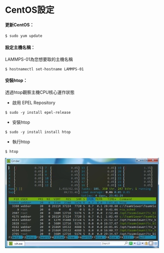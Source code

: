 # CentOS設定

#### 更新CentOS：

```
$ sudo yum update
```

#### 設定主機名稱：

LAMMPS-01為您想要取的主機名稱

```
$ hostnamectl set-hostname LAMMPS-01
```

#### 安裝htop：

透過htop觀察主機CPU核心運作狀態

* 啟用 EPEL Repository

```
$ sudo -y install epel-release
```

* 安裝htop

```
$ sudo -y install install htop
```

* 執行htop

```
$ htop
```

![](/Image/htop.png)

